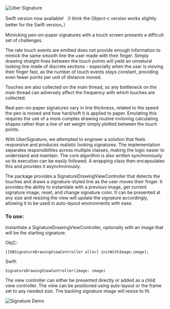 ![Uber Signature](ubersignature.png)

Swift version now available!
（I think the Object-c version works slightly better for the Swift version。）

Mimicking pen-on-paper signatures with a touch screen presents a difficult set of challenges.

The rate touch events are emitted does not provide enough information to mimick the same smooth line the user made with their finger. Simply drawing straight lines between the touch points will yield an unnatural looking line made of discrete sections - especially when the user is moving their finger fast, as the number of touch events stays constant, providing even fewer points per unit of distance moved.

Touches are also collected on the main thread, so any bottleneck on the main thread can adversely affect the frequency with which touches are collected.

Real pen-on-paper signatures vary in line thickness, related to the speed the pen is moved and how hard/soft it is applied to paper. Emulating this requires the use of a more complex drawing routine invloving calculating shapes rather than a line of set weight simply plotted between the touch points.

With UberSignature, we attempted to engineer a solution that feels responsive and produces realistic looking signatures. The implementation separates responsiblities across multiple classes, making the logic easier to understand and maintain. The core algorithm is also written synchronously so its execution can be easily followed. A wrapping class then encapsulates this and provides it asynchronously.

The package provides a SignatureDrawingViewController that detects the touches and draws a signature-styled line as the user moves their finger. It provides the ability to instantiate with a previous image, get current signature image, reset, and change signature color. It can be presented at any size and resizing the view will update the signature accordingly, allowing it to be used in auto-layout environments with ease.

### To use:

Instantiate a SignatureDrawingViewController, optionally with an image that will be the starting signature.

ObjC:
```
[[UBSignatureDrawingViewController alloc] initWithImage:image];
```

Swift:
```
SignatureDrawingViewController(image: image)
```

The view controller can either be presented directly or added as a child view controller. The view can be positioned using auto-layout or the frame set to any needed size. The backing signature image will resize to fit.

![Signature Demo](sign.gif)
